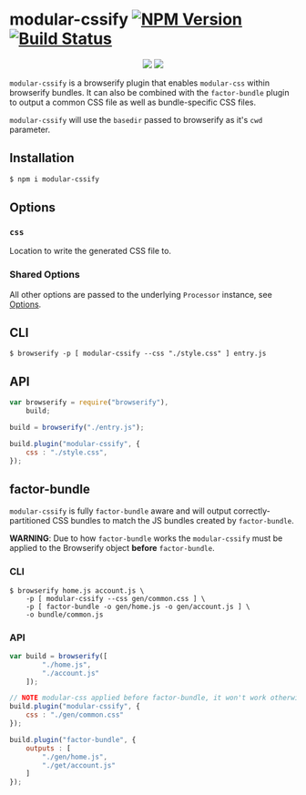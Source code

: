 modular-cssify [![NPM Version](https://img.shields.io/npm/v/modular-cssify.svg)](https://www.npmjs.com/package/modular-css) [![Build Status](https://img.shields.io/travis/tivac/modular-css/master.svg)](https://travis-ci.org/tivac/modular-css)
===========
<p align="center">
    <a href="https://www.npmjs.com/package/modular-cssify" alt="NPM License"><img src="https://img.shields.io/npm/l/modular-cssify.svg" /></a>
    <a href="https://www.npmjs.com/package/modular-cssify" alt="NPM Downloads"><img src="https://img.shields.io/npm/dm/modular-cssify.svg" /></a>
</p>

`modular-cssify` is a browserify plugin that enables `modular-css` within browserify bundles. It can also be combined with the `factor-bundle` plugin to output a common CSS file as well as bundle-specific CSS files.

`modular-cssify` will use the `basedir` passed to browserify as it's `cwd` parameter.

## Installation

```bash
$ npm i modular-cssify
```

## Options

### `css`

Location to write the generated CSS file to.

### Shared Options

All other options are passed to the underlying `Processor` instance, see [Options](api.md#processor-options).

## CLI

```
$ browserify -p [ modular-cssify --css "./style.css" ] entry.js
```

## API

```js
var browserify = require("browserify"),
    build;

build = browserify("./entry.js");

build.plugin("modular-cssify", {
    css : "./style.css",
});
```

## factor-bundle

`modular-cssify` is fully `factor-bundle` aware and will output correctly-partitioned CSS bundles to match the JS bundles created by `factor-bundle`.

**WARNING**: Due to how `factor-bundle` works the `modular-cssify` must be applied to the Browserify object **before** `factor-bundle`.

### CLI

```
$ browserify home.js account.js \
    -p [ modular-cssify --css gen/common.css ] \
    -p [ factor-bundle -o gen/home.js -o gen/account.js ] \
    -o bundle/common.js
```

### API

```js
var build = browserify([
        "./home.js",
        "./account.js"
    ]);

// NOTE modular-css applied before factor-bundle, it won't work otherwise!
build.plugin("modular-cssify", {
    css : "./gen/common.css"
});

build.plugin("factor-bundle", {
    outputs : [
        "./gen/home.js",
        "./get/account.js"
    ]
});
```
